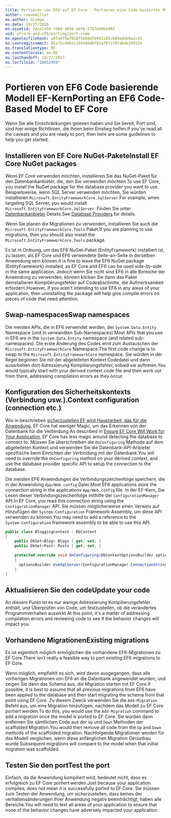 ```yaml
---
title: Portieren von EF6 auf EF-Core - Portieren eine Code-basiertes Modell
author: rowanmiller
ms.author: divega
ms.date: 10/27/2016
ms.assetid: 2dce1a50-7d84-4856-abf6-2763dd9be99d
uid: efcore-and-ef6/porting/port-code
ms.openlocfilehash: a0fa4f9a7028f56666fb993185cb03eddb9a2cd1
ms.sourcegitcommit: 01a75cd483c1943ddd6f82af971f07abde20912e
ms.translationtype: MT
ms.contentlocale: de-DE
ms.lasthandoff: 10/27/2017
ms.locfileid: "26052950"
---
```

# <a name="porting-an-ef6-code-based-model-to-ef-core"></a><span data-ttu-id="2e23b-102">Portieren von EF6 Code basierende Modell EF-Kern</span><span class="sxs-lookup"><span data-stu-id="2e23b-102">Porting an EF6 Code-Based Model to EF Core</span></span>

<span data-ttu-id="2e23b-103">Wenn Sie alle Einschränkungen gelesen haben und Sie bereit, Port sind, sind hier einige Richtlinien, die Ihnen beim Einstieg helfen.</span><span class="sxs-lookup"><span data-stu-id="2e23b-103">If you've read all the caveats and you are ready to port, then here are some guidelines to help you get started.</span></span>

## <a name="install-ef-core-nuget-packages"></a><span data-ttu-id="2e23b-104">Installieren von EF Core NuGet-Pakete</span><span class="sxs-lookup"><span data-stu-id="2e23b-104">Install EF Core NuGet packages</span></span>

<span data-ttu-id="2e23b-105">Wenn EF Core verwenden möchten, installieren Sie das NuGet-Paket für den Datenbankanbieter, die, den Sie verwenden möchten.</span><span class="sxs-lookup"><span data-stu-id="2e23b-105">To use EF Core, you install the NuGet package for the database provider you want to use.</span></span> <span data-ttu-id="2e23b-106">Beispielsweise, wenn SQL Server verwenden möchten, Sie würden installieren `Microsoft.EntityFrameworkCore.SqlServer`.</span><span class="sxs-lookup"><span data-stu-id="2e23b-106">For example, when targeting SQL Server, you would install `Microsoft.EntityFrameworkCore.SqlServer`.</span></span> <span data-ttu-id="2e23b-107">Finden Sie unter [Datenbankanbieter](../../core/providers/index.md) Details.</span><span class="sxs-lookup"><span data-stu-id="2e23b-107">See [Database Providers](../../core/providers/index.md) for details.</span></span>

<span data-ttu-id="2e23b-108">Wenn Sie planen die Migrationen zu verwenden, installieren Sie auch die `Microsoft.EntityFrameworkCore.Tools` Paket.</span><span class="sxs-lookup"><span data-stu-id="2e23b-108">If you are planning to use migrations, then you should also install the `Microsoft.EntityFrameworkCore.Tools` package.</span></span>

<span data-ttu-id="2e23b-109">Es ist in Ordnung, um das EF6 NuGet-Paket (EntityFramework) installiert ist, zu lassen, als EF Core und EF6 verwendete Seite-an-Seite in derselben Anwendung sein können.</span><span class="sxs-lookup"><span data-stu-id="2e23b-109">It is fine to leave the EF6 NuGet package (EntityFramework) installed, as EF Core and EF6 can be used side-by-side in the same application.</span></span> <span data-ttu-id="2e23b-110">Jedoch wenn Sie nicht sind EF6 in alle Bereiche der Anwendung zu verwenden, können klicken Sie dann das Paket deinstallieren Kompilierungsfehler auf Codeabschnitte, die Aufmerksamkeit erfordern.</span><span class="sxs-lookup"><span data-stu-id="2e23b-110">However, if you aren't intending to use EF6 in any areas of your application, then uninstalling the package will help give compile errors on pieces of code that need attention.</span></span>

## <a name="swap-namespaces"></a><span data-ttu-id="2e23b-111">Swap-namespaces</span><span class="sxs-lookup"><span data-stu-id="2e23b-111">Swap namespaces</span></span>

<span data-ttu-id="2e23b-112">Die meisten APIs, die in EF6 verwendet werden, der `System.Data.Entity` Namespace (und in verwandten Sub-Namespaces).</span><span class="sxs-lookup"><span data-stu-id="2e23b-112">Most APIs that you use in EF6 are in the `System.Data.Entity` namespace (and related sub-namespaces).</span></span> <span data-ttu-id="2e23b-113">Die erste Änderung des Codes wird zum Austauschen der `Microsoft.EntityFrameworkCore` Namespace.</span><span class="sxs-lookup"><span data-stu-id="2e23b-113">The first code change is to swap to the `Microsoft.EntityFrameworkCore` namespace.</span></span> <span data-ttu-id="2e23b-114">Sie würden in der Regel beginnen Sie mit der abgeleiteten Kontext Codedatei und dann ausarbeiten dort Adressierung Kompilierungsfehler, sobald sie auftreten.</span><span class="sxs-lookup"><span data-stu-id="2e23b-114">You would typically start with your derived context code file and then work out from there, addressing compilation errors as they occur.</span></span>

## <a name="context-configuration-connection-etc"></a><span data-ttu-id="2e23b-115">Konfiguration des Sicherheitskontexts (Verbindung usw.).</span><span class="sxs-lookup"><span data-stu-id="2e23b-115">Context configuration (connection etc.)</span></span>

<span data-ttu-id="2e23b-116">Wie in beschrieben [sicherzustellen EF wird Hauptarbeit, das für die Anwendung](ensure-requirements.md), EF Core hat weniger Magic, um das Erkennen von der Datenbank für die Verbindung.</span><span class="sxs-lookup"><span data-stu-id="2e23b-116">As described in [Ensure EF Core Will Work for Your Application](ensure-requirements.md), EF Core has less magic around detecting the database to connect to.</span></span> <span data-ttu-id="2e23b-117">Müssen Sie überschreiben die `OnConfiguring` Methode auf dem abgeleiteten Kontext und verwenden Sie die Datenbank-API-Anbieter spezifische beim Einrichten der Verbindung mit der Datenbank.</span><span class="sxs-lookup"><span data-stu-id="2e23b-117">You will need to override the `OnConfiguring` method on your derived context, and use the database provider specific API to setup the connection to the database.</span></span>

<span data-ttu-id="2e23b-118">Die meisten EF6 Anwendungen die Verbindungszeichenfolge speichern, die in der Anwendung `App/Web.config` Datei.</span><span class="sxs-lookup"><span data-stu-id="2e23b-118">Most EF6 applications store the connection string in the applications `App/Web.config` file.</span></span> <span data-ttu-id="2e23b-119">In der EF-Kern, Sie Lesen dieser Verbindungszeichenfolge mithilfe der `ConfigurationManager` API.</span><span class="sxs-lookup"><span data-stu-id="2e23b-119">In EF Core, you read this connection string using the `ConfigurationManager` API.</span></span> <span data-ttu-id="2e23b-120">Sie müssen möglicherweise einen Verweis auf Hinzufügen der `System.Configuration` Framework-Assembly, um diese API verwenden zu können.</span><span class="sxs-lookup"><span data-stu-id="2e23b-120">You may need to add a reference to the `System.Configuration` framework assembly to be able to use this API.</span></span>

``` csharp
public class BloggingContext : DbContext
{
    public DbSet<Blog> Blogs { get; set; }
    public DbSet<Post> Posts { get; set; }

    protected override void OnConfiguring(DbContextOptionsBuilder optionsBuilder)
    {
      optionsBuilder.UseSqlServer(ConfigurationManager.ConnectionStrings["BloggingDatabase"].ConnectionString);
    }
}
```

## <a name="update-your-code"></a><span data-ttu-id="2e23b-121">Aktualisieren Sie den code</span><span class="sxs-lookup"><span data-stu-id="2e23b-121">Update your code</span></span>

<span data-ttu-id="2e23b-122">An diesem Punkt ist es nur wenige Adressierung Kompilierungsfehler enthält, und Überprüfen von Code, um festzustellen, ob die verändertes Programmverhalten auswirkt.</span><span class="sxs-lookup"><span data-stu-id="2e23b-122">At this point, it's a matter of addressing compilation errors and reviewing code to see if the behavior changes will impact you.</span></span>

## <a name="existing-migrations"></a><span data-ttu-id="2e23b-123">Vorhandene Migrationen</span><span class="sxs-lookup"><span data-stu-id="2e23b-123">Existing migrations</span></span>

<span data-ttu-id="2e23b-124">Es ist eigentlich möglich ermöglichen die vorhandene EF6-Migrationen zu EF Core.</span><span class="sxs-lookup"><span data-stu-id="2e23b-124">There isn't really a feasible way to port existing EF6 migrations to EF Core.</span></span>

<span data-ttu-id="2e23b-125">Wenn möglich, empfiehlt es sich, wird davon ausgegangen, dass alle vorherigen Migrationen von EF6 an die Datenbank angewendet wurden, und zeigen Sie dann das Schema aus, die Migration starten mit EF Core.</span><span class="sxs-lookup"><span data-stu-id="2e23b-125">If possible, it is best to assume that all previous migrations from EF6 have been applied to the database and then start migrating the schema from that point using EF Core.</span></span> <span data-ttu-id="2e23b-126">Zu diesem Zweck verwenden Sie die `Add-Migration` Befehl aus, um eine Migration hinzufügen, nachdem das Modell zu EF Core portiert werden.</span><span class="sxs-lookup"><span data-stu-id="2e23b-126">To do this, you would use the `Add-Migration` command to add a migration once the model is ported to EF Core.</span></span> <span data-ttu-id="2e23b-127">Sie würden dann entfernen Sie sämtlichen Code aus der `Up` und `Down` Methoden der scaffolded Migration.</span><span class="sxs-lookup"><span data-stu-id="2e23b-127">You would then remove all code from the `Up` and `Down` methods of the scaffolded migration.</span></span> <span data-ttu-id="2e23b-128">Nachfolgende Migrationen werden für das Modell verglichen, wenn diese anfänglichen Migration Gerüstbau wurde.</span><span class="sxs-lookup"><span data-stu-id="2e23b-128">Subsequent migrations will compare to the model when that initial migration was scaffolded.</span></span>

## <a name="test-the-port"></a><span data-ttu-id="2e23b-129">Testen Sie den port</span><span class="sxs-lookup"><span data-stu-id="2e23b-129">Test the port</span></span>

<span data-ttu-id="2e23b-130">Einfach, da die Anwendung kompiliert wird, bedeutet nicht, dass es erfolgreich zu EF Core portiert werden.</span><span class="sxs-lookup"><span data-stu-id="2e23b-130">Just because your application compiles, does not mean it is successfully ported to EF Core.</span></span> <span data-ttu-id="2e23b-131">Sie müssen zum Testen der Anwendung, um sicherzustellen, dass keines der verhaltensänderungen Ihrer Anwendung negativ beeinträchtigt, haben alle Bereiche.</span><span class="sxs-lookup"><span data-stu-id="2e23b-131">You will need to test all areas of your application to ensure that none of the behavior changes have adversely impacted your application.</span></span>
